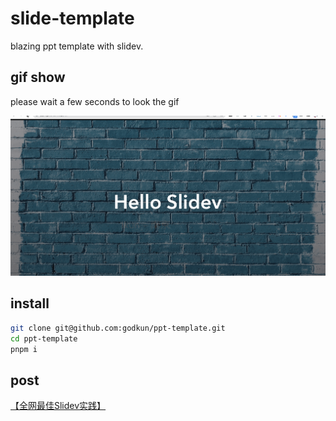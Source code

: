 # slide-template

blazing ppt template with slidev.

## gif show

please wait a few seconds to look the gif

![](./public/show.gif)

## install

```sh
git clone git@github.com:godkun/ppt-template.git
cd ppt-template
pnpm i
```

## post

[【全网最佳Slidev实践】](https://mp.weixin.qq.com/s/sZTQJLG8gsOxBVesZ8oOJg)

